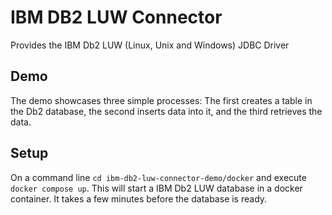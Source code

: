 # IBM DB2 LUW Connector

Provides the IBM Db2 LUW (Linux, Unix and Windows) JDBC Driver

## Demo

The demo showcases three simple processes: The first creates a table in the Db2 database, the second inserts data into it, and the third retrieves the data.

## Setup

On a command line `cd ibm-db2-luw-connector-demo/docker` and execute `docker compose up`.
This will start a IBM Db2 LUW database in a docker container.
It takes a few minutes before the database is ready.
